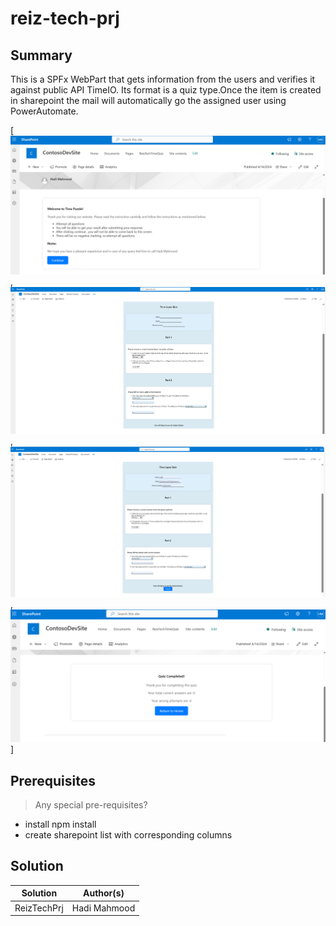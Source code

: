 # reiz-tech-prj

## Summary
This is a SPFx WebPart that gets information from the users and verifies it against public API TimeIO. Its format is a quiz type.Once the item is created in sharepoint the mail will automatically go the assigned user using PowerAutomate.

[![alt text](image.png),![alt text](image-1.png),![alt text](image-2.png),![alt text](image-3.png)]


## Prerequisites

> Any special pre-requisites?
- install npm install 
- create sharepoint list with corresponding columns 

## Solution

| Solution    | Author(s)                                               |
| ----------- | ------------------------------------------------------- |
| ReizTechPrj | Hadi Mahmood



